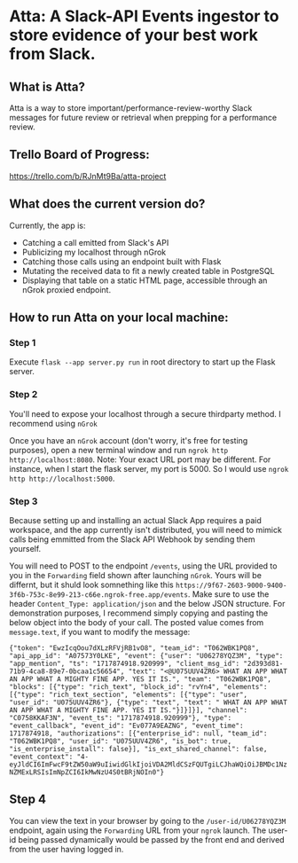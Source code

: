 # Atta: A Slack-API Events ingestor to store evidence of your best work from Slack. 
## What is Atta?
Atta is a way to store important/performance-review-worthy Slack messages for future review 
or retrieval when prepping for a performance review. 

## Trello Board of Progress:
https://trello.com/b/RJnMt9Ba/atta-project

## What does the current version do? 
Currently, the app is:
- Catching a call emitted from Slack's API
- Publicizing my localhost through nGrok
- Catching those calls using an endpoint built with Flask 
- Mutating the received data to fit a newly created table in PostgreSQL 
- Displaying that table on a static HTML page, accessible through an nGrok proxied endpoint.

## How to run Atta on your local machine:
### Step 1
Execute `flask --app server.py run` in root directory to start up the Flask server.

### Step 2
You'll need to expose your localhost through a secure thirdparty method. I recommend using
`nGrok`

Once you have an `nGrok` account (don't worry, it's free for testing purposes), open a new 
terminal window and run `ngrok http http://localhost:8080`. Note: Your exact URL port may
be different. For instance, when I start the flask server, my port is 5000. So I would 
use `ngrok http http://localhost:5000`. 

### Step 3
Because setting up and installing an actual Slack App requires a paid workspace, and the app
currently isn't distributed, you will need to mimick calls being emmitted from the Slack API
Webhook by sending them yourself. 

You will need to POST to the endpoint `/events`, using the URL provided to you in the `Forwarding` field shown after launching
`nGrok`. Yours will be differnt, but it shuld look somnething like this `https://9f67-2603-9000-9400-3f6b-753c-8e99-213-c66e.ngrok-free.app/events`. 
Make sure to use the header `Content_Type: application/json` and the below JSON structure. For demonstration purposes,
I recommend simply copying and pasting the below object into the body of your call. The posted value comes from `message.text`, if you want to modify the message: 

```{"token": "EwzIcqOou7dXLzRFVjRB1vO8", "team_id": "T062WBK1PQ8", "api_app_id": "A07573Y0LKE", "event": {"user": "U06278YQZ3M", "type": "app_mention", "ts": "1717874918.920999", "client_msg_id": "2d393d81-71b9-4ca8-89e7-0bcaa1c56654", "text": "<@U075UUV4ZR6> WHAT AN APP WHAT AN APP WHAT A MIGHTY FINE APP. YES IT IS.", "team": "T062WBK1PQ8", "blocks": [{"type": "rich_text", "block_id": "rvYn4", "elements": [{"type": "rich_text_section", "elements": [{"type": "user", "user_id": "U075UUV4ZR6"}, {"type": "text", "text": " WHAT AN APP WHAT AN APP WHAT A MIGHTY FINE APP. YES IT IS."}]}]}], "channel": "C0758KKAF3N", "event_ts": "1717874918.920999"}, "type": "event_callback", "event_id": "Ev077A9EAZNG", "event_time": 1717874918, "authorizations": [{"enterprise_id": null, "team_id": "T062WBK1PQ8", "user_id": "U075UUV4ZR6", "is_bot": true, "is_enterprise_install": false}], "is_ext_shared_channel": false, "event_context": "4-eyJldCI6ImFwcF9tZW50aW9uIiwidGlkIjoiVDA2MldCSzFQUTgiLCJhaWQiOiJBMDc1NzNZMExLRSIsImNpZCI6IkMwNzU4S0tBRjNOIn0"}```

## Step 4
You can view the text in your browser by going to the `/user-id/U06278YQZ3M` endpoint, again using the `Forwarding` URL from your `ngrok` launch. The user-id being passed dynamically would be passed by the front 
end and derived from the user having logged in. 
